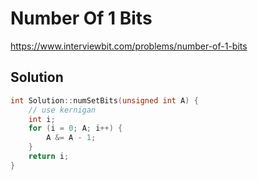 # Number Of 1 Bits

https://www.interviewbit.com/problems/number-of-1-bits


## Solution

```cpp
int Solution::numSetBits(unsigned int A) {
    // use kernigan
    int i;
    for (i = 0; A; i++) {
        A &= A - 1;
    }
    return i;
}

```